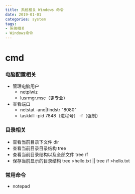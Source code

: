 ```yaml
---
title: 系统相关 Windows 命令
date: 2019-01-01
categories: system
tags:
- 系统相关
- Windows命令
---
```



# cmd
### 电脑配置相关
- 管理电脑用户
  - netplwiz
  - lusrmgr.msc（更专业）
- 查看端口
  - netstat -ano|findstr "8080"
  - taskkill -pid 7848（进程号） -f（强制）

### 目录相关
* 查看当前目录下文件 dir
* 查看当前目录目录结构 tree
* 查看当前目录结构以及全部文件 tree /f
* 保存当前显示的目录结构 tree >hello.txt  || tree /f >hello.txt

### 常用命令
- notepad